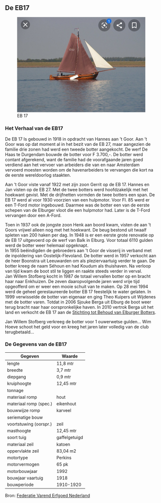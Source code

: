 ## De EB17

<figure id="foto_eb17">
    <img src="media/eb17.jpg" alt="EB 17">
    <figcaption>EB 17</figcaption>
</figure>

### Het Verhaal van de EB17

De EB 17 Is gebouwd in 1918 in opdracht van Hannes aan ’t Goor. Aan ’t Goor was op dat moment al in het bezit 
van de EB 27, maar aangezien de familie drie zonen had werd een tweede botter aangekocht. De werf De Haas te 
Durgendam bouwde de botter voor F 3.700,-. De botter werd contant afgerekend, want de familie had de 
voorafgaande jaren goed verdiend aan het vervoer van arbeiders die van en naar Amsterdam vervoerd moesten 
worden om de havenarbeiders te vervangen die kort na de eerste wereldoorlog staakten.    
  
Aan ’t Goor viste vanaf 1922 met zijn zoon Gerrit op de EB 17. Hannes en Jan visten op de EB 27. Met de twee 
botters werd hoofdzakelijk met het hoekwant gevist. Met de drijfnetten vormden de twee botters een span.
De EB 17 werd al voor 1930 voorzien van een hulpmotor. Voor Fl. 85 werd er een T-Ford motor ingebouwd. 
Daarmee was de botter een van de eerste schepen van de Elburger vloot die een hulpmotor had. Later is de 
T-Ford vervangen door een A-Ford.   
  
Toen in 1937 ook de jongste zoon Henk aan boord kwam, visten de aan ’t Goors vrijwel alleen nog met het hoekwant.
De beug bestond uit twaalf spleten van 200 haken per dag. In 1948 is er een eerste grote renovatie op de EB 17 
uitgevoerd op de werf van Balk in Elburg. Voor totaal 6110 gulden werd de botter weer helemaal opgeknapt.  
In 1955 beëindigden de gebroeders aan ’t Goor de visserij in verband met de inpoldering van Oostelijk-Flevoland. 
De botter werd in 1957 verkocht aan de heer Boonstra uit Leeuwarden om als pleziervaartuig verder te gaan.
De botter kreeg de naam Séhoun en had Koudum als thuishaven. Na verloop van tijd kwam de boot stil te liggen en 
raakte steeds verder in verval.  
Jan Willem Stofberg kocht in 1987 de totaal vervallen botter op en bracht haar naar Enkhuizen. De zeven 
daaropvolgende jaren werd vrije tijd opgeofferd om er weer een mooie schuit van te maken. Op 28 mei 1994 werd 
de geheel gerestaureerde botter EB 17 feestelijk te water gelaten.
In 1999 verwisselde de botter van eigenaar en ging Theo Kuipers uit Wijdenes met de botter varen. Totdat in 
2006 Sjouke Berga uit Elburg de boot weer terug bracht naar haar oorspronkelijke haven. In 2010 vertrok Berga 
uit het land en verkocht de EB 17 aan de [Stichting tot Behoud van Elburger Botters](https://www/botterselburg.nl).

<div class="hhulst">
Jan Willem Stofberg verkreeg de botter voor 1 ouwerwetse gulden...
Wim Hoeve schoot het geld voor en kreeg het jaren later volledig van de club terugbetaald...
</div>


### De Gegevens van de EB17

| Gegeven                   | Waarde        |  
|---------------------------|---------------|   
| lengte 	                | 11,8    mtr   | 	 
| breedte 	                | 3,7     mtr   | 		        
| diepgang 	                | 0,9     mtr   | 		 
| kruiphoogte 	            | 12,45   mtr   | 	 
| tonnage 	                |    	        | 	
| materiaal romp 	        | hout 	        |  
| materiaal romp (spec.) 	| eikenhout     |  
| bouwwijze romp 	        | karveel 	    |  
| seriematige bouw 		    |               |  
| voortstuwing (oorspr.) 	| zeil          |   	 
| masthoogte 	            | 12,45   mtr   |  
| soort tuig 	            | gaffelgetuigd |  	 
| materiaal zeil 	        | katoen        |   	 
| oppervlakte zeil 	        | 83,04	  m2    |  
| motortype 	            | Perkins       |    	 
| motorvermogen             | 65   	  pk    |  
| motorbouwjaar 		    | 1992          |  
| bouwjaar vaartuig 	    | 1918 	        |  
| bouwperiode 	            | 1910-1920 	|   

Bron: [Federatie Varend Erfgoed Nederland](https://rven.info/schip.aspx?=1753)


